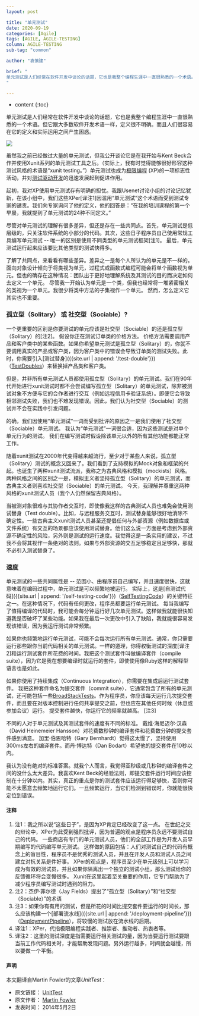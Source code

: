 ```yaml
---
layout: post

title: "单元测试"
date: 2020-09-19
categories: [Agile]
tags: [AGILE, AGILE-TESTING]
column: AGILE-TESTING
sub-tag: "common"

author: "袁慎建"

brief: "
单元测试是人们经常在软件开发中谈论的话题，它也是我整个编程生涯中一直很熟悉的一个术语。但它跟大多数软件开发术语一样，定义很不明确。而且人们很容易在它的定义和实际运用之间产生困惑。
"

---
```


* content
{:toc}


单元测试是人们经常在软件开发中谈论的话题，它也是我整个编程生涯中一直很熟悉的一个术语。但它跟大多数软件开发术语一样，定义很不明确。而且人们很容易在它的定义和实际运用之间产生困惑。

![](https://martinfowler.com/bliki/images/unitTest/sketch.png)

虽然我之前已经做过大量的单元测试，但我公开谈论它是在我开始与Kent Beck合作并使用Xunit系列的单元测试工具之后。（实际上，我有时觉得能够很好形容这种测试风格的术语是“xunit testing。”）单元测试也成为[极限编程](https://martinfowler.com/bliki/ExtremeProgramming.html) (XP)的一项标志性活动，并对[测试驱动开发](https://martinfowler.com/bliki/TestDrivenDevelopment.html)的迅速发展起到促进作用。


起初，我对XP使用单元测试存有明确的担忧。我跟Usenet讨论小组的讨论记忆犹新，在该小组中，我们这些XPer[译注1]因滥用“单元测试”这个术语而受到测试专家的谴责。我们向专家询问了他的定义，他的回答是：“在我的培训课程的第一个早晨，我就提到了单元测试的24种不同定义。”

尽管对单元测试的理解有很多差异，但还是存在一些共同点。首先，单元测试是低层级的，只关注软件系统的小部分的代码。其次，这些日子程序员自己使用常规工具编写单元测试 -- 唯一的区别是使用不同类型的单元测试框架[注1]。 最后，单元测试运行起来应该要比其他类型的测试快得多。


了解了共同点，来看看有哪些差异。差异之一是每个人所认为的单元是不一样的。面向对象设计倾向于将类视为单元，过程式或函数式编程可能会将单个函数视为单元。但也的确存在这种情况：团队出于更好地理解系统及其测试的目的而决定如何去定义一个单元。 尽管我一开始认为单元是一个类，但我也经常将一堆紧密相关的类视为一个单元。我很少将类中方法的子集视作一个单元。 然而，怎么定义它其实也不重要。


### 孤立型（Solitary） 或 社交型（Sociable）?
一个更重要的区别是你要测试的单元应该是社交型（Sociable）的还是孤立型（Solitary）的[注2]。 假设你正在测试订单类的价格方法。 价格方法需要调用产品和客户类中的某些函数。如果你希望单元测试是孤立型（Solitary）的，你就不要调用真实的产品或客户类，因为客户类中的错误会导致订单类的测试失败。此时，你需要引入[测试替身]({{site.url | append: '/test-double'}})（[TestDoubles](https://martinfowler.com/bliki/TestDouble.html)）来替换掉产品类和客户类。


但是，并非所有单元测试人员都使用孤立型（Solitary）的单元测试。我们在90年代开始进行xunit测试时都不会尝试编写孤立型（Solitary）的单元测试，除非被测试对象不方便与它的合作者进行交互（例如远程信用卡验证系统）。即便它会导致相邻测试失败，我们也不难发现错误。因此，我们认为社交型（Sociable）的测试并不会在实践中引发问题。

的确，我们因使用“单元测试”一词而受到批评的原因之一是我们使用了社交型（Sociable）单元测试。 我认为“单元测试”一词很合适，因为这些测试是对单个单元行为的测试。 我们在编写测试时假设除该单元以外的所有其他功能都能正常工作。


随着xunit测试在2000年代变得越来越流行，至少对于某些人来说，孤立型（Solitary）测试的概念又回来了。我们看到了支持模拟的Mock对象和框架的兴起。也诞生了两种xunit测试流派，我称之为古典风格和模拟（mockists）风格。两种风格之间的区别之一是，模拟主义者坚持孤立型（Solitary）的单元测试，而古典主义者则喜欢社交型（Sociable）的单元测试。 今天，我理解并尊重这两种风格的xunit测试人员（我个人仍然保留古典风格）。


当被测对象很难与其协作者交互时，即使像我这样的古典测试人员也难免会使用测试替身（Test double）。比如，与远程服务交互时，测试替身能够很好地消除不确定性。一些古典主义xunit测试人员甚至还提倡任何与外部资源（例如数据库或文件系统）有交互的场景都应该使用测试替身。他们这么说一方面是考虑到外部资源不确定性的风险，另外则是测试的运行速度。我觉得这是一条实用的建议，不过我不会将其视作一条绝对的法则。如果与外部资源的交互足够稳定且足够快，那就不必引入测试替身了。


### 速度

单元测试的一些共同属性是 -- 范围小、由程序员自己编写，并且速度很快，这就意味着在编码过程中，单元测试是可以频繁地被运行。 实际上，这是[自测试代码]({{site.url | append: '/self-testing-code'}})（[SelfTestingCode](https://martinfowler.com/bliki/SelfTestingCode.html)）的关键特征之一。在这种情况下，代码有任何更改，程序员都要运行单元测试。 每当我编写了值得编译的代码时，我可能会每分钟运行好几次单元测试。这样做我就能很快知道我是否破坏了某些功能。如果我在最后一次更改中引入了缺陷，我就能很容易发现该错误，因为我运行测试非常频繁。


如果你也频繁地运行单元测试，可能不会每次运行所有单元测试。通常，你只需要运行那些跟你当前代码相关的单元测试。一样的道理，你得权衡测试的深度[译注2]和运行测试套件所花费的时间。我把这个测试套件叫做编译套件（compile suite），因为它是我在想要编译时就运行的套件，即使使用像Ruby这样的解释型语言也是如此。


如果你使用了持续集成（Continuous Integration），你需要在集成后运行测试套件。 我把这种套件命名为提交套件（commit suite），它通常包含了所有的单元测试，还可能包括一些[BroadStackTests](https://martinfowler.com/bliki/BroadStackTest.html)。作为程序员，你应该每天运行几次提交套件，而且要在对版本控制进行任何共享提交之前，但也应在其他任何时候（休息或参加会议）运行。 提交套件越快，你运行它的频率就越高。 [注3]


不同的人对于单元测试及其测试套件的速度有不同的标准。 戴维·海尼迈尔·汉森（David Heinemeier Hansson）对花费数秒钟的编译套件和花费数分钟的提交套件感到满意。 加里·伯恩哈特（Gary Bernhardt）觉得这太慢了，坚持使用300ms左右的编译套件。而丹·博达特（Dan Bodart）希望他的提交套件在10秒以内。


我认为没有绝对的标准答案。就我个人而言，我觉得亚秒级或几秒钟的编译套件之间的没什么太大差异。我喜欢Kent Beck的经验法则，即提交套件运行时间应该控制在十分钟以内。其实，真正的重点是你的测试套件应该运行得足够快，否则你可能不太愿意去频繁地运行它们。一旦频繁运行，当它们检测到错误时，你就能很快定位到错误。


#### 注释
1. 注1：我之所以说“这些日子”，是因为XP肯定已经改变了这一点。 在世纪之交的辩论中，XPer为此受到强烈批评，因为普遍的观点是程序员永远不要测试自己的代码。 一些商店有专门的单元测试人员，他们的全部工作是为开发人员早期编写的代码编写单元测试。 这样做的原因包括：人们对测试自己的代码有概念上的盲目性，程序员不是优秀的测试人员，并且在开发人员和测试人员之间建立对抗关系是件好事。 XPer的观点是，程序员至少在单元级别上可以学习成为有效的测试员，并且如果你隔离出一个独立的测试小组，那么测试给你的反馈循环将会变慢很多。 Xunit在这里起着至关重要的作用，它专门帮助为了减少程序员编写测试时遇到的阻力。
2. 注2：杰伊·菲尔德（Jay Fields）提出了“孤立型（Solitary）”和“社交型（Sociable）”的术语
3. 注3：如果你有有用的测试，但是所花的时间比提交套件要运行的时间长，那么应该构建一个[部署流水线]({{site.url | append: '/deployment-pipeline'}})（[DeploymentPipeline](https://martinfowler.com/bliki/DeploymentPipeline.html)），将较慢的测试放在流水线的后期。
4. 译注1：XPer，代指极限编程实践者、推崇者、推动者、热衷者等。
5. 译注2：这里的测试深度是指需要运行相关测试的量，因为当要运行测试要跟当前工作代码相关时，才能帮助发现问题。另外运行越多，时间就会越慢，所以要做一个平衡。

#### 声明
本文翻译自Martin Fowler的文章*UnitTest*：

- 原文链接： [UnitTest](https://martinfowler.com/bliki/UnitTest.html)
- 原文作者： [Martin Fowler](https://martinfowler.com/)
- 发表时间： 2014年5月2日
